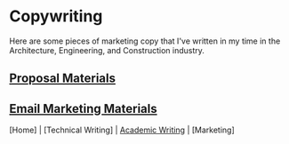 # Copywriting
Here are some pieces of marketing copy that I've written in my time in the Architecture, Engineering, and Construction industry.

## [Proposal Materials]()

## [Email Marketing Materials]()

[Home] | [Technical Writing] | [Academic Writing](academicwriting.md) | [Marketing]
